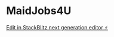 # MaidJobs4U

[Edit in StackBlitz next generation editor ⚡️](https://stackblitz.com/~/github.com/brijmal/MaidJobs4U)
